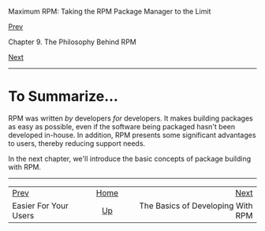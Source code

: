 <div class="NAVHEADER">

Maximum RPM: Taking the RPM Package Manager to the Limit

</div>

[Prev](s1-rpm-philosophy-easier-for-users.html)

Chapter 9. The Philosophy Behind RPM

[Next](ch-rpm-basics.html)

-----

<div class="sect1">

# <span id="s1-rpm-philosophy-summary">To Summarize…</span>

RPM was written *by* developers *for* developers. It makes building
packages as easy as possible, even if the software being packaged hasn't
been developed in-house. In addition, RPM presents some significant
advantages to users, thereby reducing support needs.

In the next chapter, we'll introduce the basic concepts of package
building with RPM.

</div>

<div class="NAVFOOTER">

-----

|                                                 |                              |                                   |
| :---------------------------------------------- | :--------------------------: | --------------------------------: |
| [Prev](s1-rpm-philosophy-easier-for-users.html) |      [Home](index.html)      |        [Next](ch-rpm-basics.html) |
| Easier For Your Users                           | [Up](ch-rpm-philosophy.html) | The Basics of Developing With RPM |

</div>
